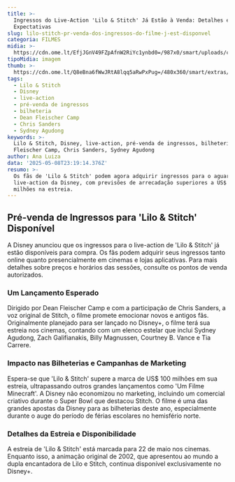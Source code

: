 ```yaml
---
title: >-
  Ingressos do Live-Action 'Lilo & Stitch' Já Estão à Venda: Detalhes e
  Expectativas
slug: lilo-stitch-pr-venda-dos-ingressos-do-filme-j-est-disponvel
categoria: FILMES
midia: >-
  https://cdn.ome.lt/EfjJGnV49FZpAfnW2RiYc1ynbd0=/987x0/smart/uploads/conteudo/fotos/Design_sem_nome_-_2025-05-08T200636.384.png
tipoMidia: imagem
thumb: >-
  https://cdn.ome.lt/Q8eBna6fWwJRtA8lqq5aRwPxPug=/480x360/smart/extras/conteudos/Design_sem_nome_-_2025-05-08T200636.384.png
tags:
  - Lilo & Stitch
  - Disney
  - live-action
  - pré-venda de ingressos
  - bilheteria
  - Dean Fleischer Camp
  - Chris Sanders
  - Sydney Agudong
keywords: >-
  Lilo & Stitch, Disney, live-action, pré-venda de ingressos, bilheteria, Dean
  Fleischer Camp, Chris Sanders, Sydney Agudong
author: Ana Luiza
data: '2025-05-08T23:19:14.376Z'
resumo: >-
  Os fãs de 'Lilo & Stitch' podem agora adquirir ingressos para o aguardado
  live-action da Disney, com previsões de arrecadação superiores a US$ 100
  milhões na estreia.
---
```


## Pré-venda de Ingressos para 'Lilo & Stitch' Disponível

A Disney anunciou que os ingressos para o live-action de 'Lilo & Stitch' já estão disponíveis para compra. Os fãs podem adquirir seus ingressos tanto online quanto presencialmente em cinemas e lojas aplicativas. Para mais detalhes sobre preços e horários das sessões, consulte os pontos de venda autorizados.

### Um Lançamento Esperado

Dirigido por Dean Fleischer Camp e com a participação de Chris Sanders, a voz original de Stitch, o filme promete emocionar novos e antigos fãs. Originalmente planejado para ser lançado no Disney+, o filme terá sua estreia nos cinemas, contando com um elenco estelar que inclui Sydney Agudong, Zach Galifianakis, Billy Magnussen, Courtney B. Vance e Tia Carrere.

### Impacto nas Bilheterias e Campanhas de Marketing

Espera-se que 'Lilo & Stitch' supere a marca de US$ 100 milhões em sua estreia, ultrapassando outros grandes lançamentos como 'Um Filme Minecraft'. A Disney não economizou no marketing, incluindo um comercial criativo durante o Super Bowl que destacou Stitch. O filme é uma das grandes apostas da Disney para as bilheterias deste ano, especialmente durante o auge do período de férias escolares no hemisfério norte.

### Detalhes da Estreia e Disponibilidade

A estreia de 'Lilo & Stitch' está marcada para 22 de maio nos cinemas. Enquanto isso, a animação original de 2002, que apresentou ao mundo a dupla encantadora de Lilo e Stitch, continua disponível exclusivamente no Disney+.

